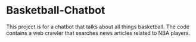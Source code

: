 # Basketball-Chatbot
This project is for a chatbot that talks about all things basketball. The code contains a web crawler that searches news articles related to NBA players.
